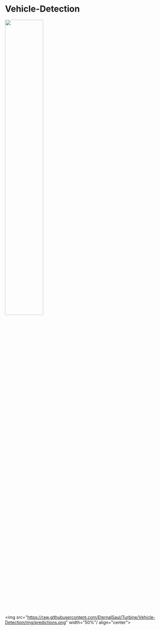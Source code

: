 # Vehicle-Detection

<div>

<img src="https://raw.githubusercontent.com/EternalSaul/Turbine/Vehicle-Detection/img/jk3.jpg" width="50%" align="center"/>

<img src="https://raw.githubusercontent.com/EternalSaul/Turbine/Vehicle-Detection/img/predictions.png" width="50%"/ align="center">

</div>